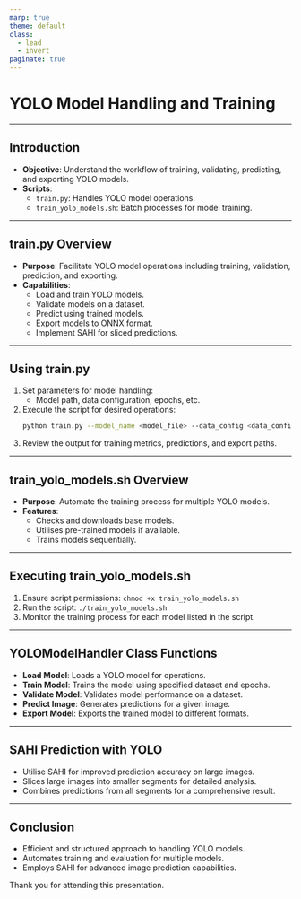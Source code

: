 ```yaml
---
marp: true
theme: default
class:
  - lead
  - invert
paginate: true
---
```


# YOLO Model Handling and Training

---

## Introduction

- **Objective**: Understand the workflow of training, validating, predicting, and exporting YOLO models.
- **Scripts**:
  - `train.py`: Handles YOLO model operations.
  - `train_yolo_models.sh`: Batch processes for model training.

---

## train.py Overview

- **Purpose**: Facilitate YOLO model operations including training, validation, prediction, and exporting.
- **Capabilities**:
  - Load and train YOLO models.
  - Validate models on a dataset.
  - Predict using trained models.
  - Export models to ONNX format.
  - Implement SAHI for sliced predictions.

---

## Using train.py

1. Set parameters for model handling:
   - Model path, data configuration, epochs, etc.
2. Execute the script for desired operations:
   ```bash
   python train.py --model_name <model_file> --data_config <data_config_file> --epochs <number_of_epochs>
   ```
3. Review the output for training metrics, predictions, and export paths.

---

## train_yolo_models.sh Overview

- **Purpose**: Automate the training process for multiple YOLO models.
- **Features**:
  - Checks and downloads base models.
  - Utilises pre-trained models if available.
  - Trains models sequentially.

---

## Executing train_yolo_models.sh

1. Ensure script permissions:
   `chmod +x train_yolo_models.sh`
2. Run the script:
   `./train_yolo_models.sh`
3. Monitor the training process for each model listed in the script.

---

## YOLOModelHandler Class Functions

- **Load Model**: Loads a YOLO model for operations.
- **Train Model**: Trains the model using specified dataset and epochs.
- **Validate Model**: Validates model performance on a dataset.
- **Predict Image**: Generates predictions for a given image.
- **Export Model**: Exports the trained model to different formats.

---

## SAHI Prediction with YOLO

- Utilise SAHI for improved prediction accuracy on large images.
- Slices large images into smaller segments for detailed analysis.
- Combines predictions from all segments for a comprehensive result.

---

## Conclusion

- Efficient and structured approach to handling YOLO models.
- Automates training and evaluation for multiple models.
- Employs SAHI for advanced image prediction capabilities.

Thank you for attending this presentation.